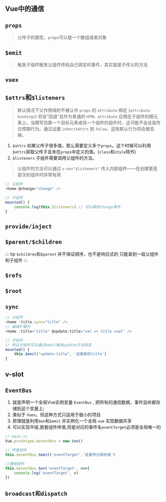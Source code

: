 ## Vue中的通信
## `props`
> 父传子的属性，`props`可以是一个数组或者对象

## `$emit`
> 触发子组件触发父组件传给自己绑定的事件，其实就是子传父的方法

## `vuex`

## `$attrs`和`$listeners`
> 默认情况下父作用域的不被认作 `props` 的 `attribute` 绑定 (`attribute bindings`) 将会“回退”且作为普通的 `HTML attribute` 应用在子组件的根元素上。当撰写包裹一个目标元素或另一个组件的组件时，这可能不会总是符合预期行为。通过设置 `inheritAttrs` 到 `false`，这些默认行为将会被去掉。
1. `$attrs`
如果父传子很多值，那么需要定义多个`props`。这个时候可以利用`$attrs`获取父传子且未在`props`中定义的值。(`class`和`style`除外)
2. `$listeners`
子组件需要调用父组件的方法。
> 父组件的方法可以通过 `v-on="$listeners"` 传入内部组件——在创建更高层次的组件时非常有用

```js
// 父组件
<home @change="change" />

// 子组件
mounted() {
    console.log(this.$listeners) // 可以拿到change事件
}
```

## `provide/inject`

## `$parent/$children`
::: tip
`$children`和`$parent` 并不保证顺序，也不是响应式的
只能拿到一级父组件和子组件
:::

## `$refs`
## `$root`
## `sync`
```js
// 父组件
<home :title.sync="title" />
// 编译扩展为
<home :title="title" @update:title="val => title =val" />

// 子组件
// 所以子组件可以通过$emit触发update方法改变
mounted() {
    this.$emit("update:title", '这是新的title')
}
```

## v-slot
## `EventBus`
1. 就是声明一个全局Vue实例变量 `EventBus` , 把所有的通信数据，事件监听都存储到这个变量上;
2. 类似于 `Vuex`。但这种方式只适用于极小的项目
3. 原理就是利用`$on`和`$emit` 并实例化一个全局 `vue` 实现数据共享
4. 可以实现平级,嵌套组件传值,但是对应的事件名`eventTarget`必须是全局唯一的
```js
// main.js
Vue.prototype.$eventBus = new Vue()

// 传值组件
this.$eventBus.$emit('eventTarget','这是传过来的值')

//接收组件
this.$eventBus.$on('eventTarget', v=>{
    console.log('eventTarget', v) 
})
```
## `broadcast和dispatch`

